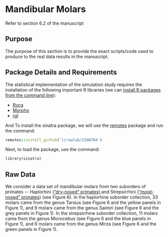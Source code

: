 # Mandibular Molars
Refer to section 6.2 of the manuscript
## Purpose
The purpose of this section is to provide the exact scripts/code used to produce to the real data results in the manuscript.
## Package Details and Requirements
The statistical implementation of the simulation study requires the installation of the following important R libraries (we can [install R packages from the command line](https://cran.r-project.org/doc/manuals/r-release/R-admin.html#Installing-packages)):
* [Rvcg](https://cran.r-project.org/web/packages/Rvcg/index.html)
* [Morpho](https://cran.r-project.org/web/packages/Morpho/index.html)
* [rgl](https://cran.r-project.org/web/packages/rgl/index.html)

And To install the sinatra package, we will use the [remotes](https://cran.r-project.org/web/packages/remotes/index.html) package and run the command:
```ruby
remotes::install_github('lcrawlab/SINATRA') 
```
Next, to load the package, use the command:
```ruby
library(sinatra)
```
## Raw Data
We consider a data set of mandibular molars from two suborders of primates -- Haplorhini ([“dry-nosed” primates](https://gaotingran.com/codes/codes.html));and Strepsirrhini ([“moist-nosed” primates](https://www.morphosource.org/projects/000000C89)) (see Figure 6). In the haplorhine suborder collection, 33 molars came from the genus Tarsius (see Figure 6 and the yellow panels in Figure 1), and 9 molars came from the genus Saimiri (see Figure 6 and the grey panels in Figure 1). In the strepsirrhine suborder collection, 11 molars came from the genus Microcebus (see Figure 6 and the blue panels in Figure 1), and 6 molars came from the genus Mirza (see Figure 6 and the green panels in Figure 1).
